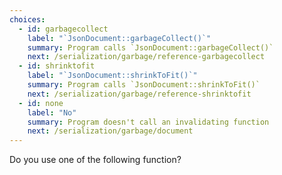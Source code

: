 ```yaml
---
choices:
  - id: garbagecollect
    label: "`JsonDocument::garbageCollect()`"
    summary: Program calls `JsonDocument::garbageCollect()`
    next: /serialization/garbage/reference-garbagecollect
  - id: shrinktofit
    label: "`JsonDocument::shrinkToFit()`"
    summary: Program calls `JsonDocument::shrinkToFit()`
    next: /serialization/garbage/reference-shrinktofit
  - id: none
    label: "No"
    summary: Program doesn't call an invalidating function
    next: /serialization/garbage/document
---
```


Do you use one of the following function?